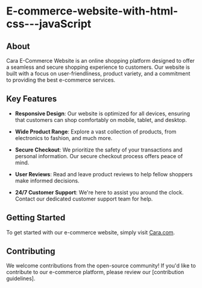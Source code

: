 # E-commerce-website-with-html-css---javaScript

## About

Cara E-Commerce Website is an online shopping platform designed to offer a seamless and secure shopping experience to customers. Our website is built with a focus on user-friendliness, product variety, and a commitment to providing the best e-commerce services.

## Key Features

- **Responsive Design**: Our website is optimized for all devices, ensuring that customers can shop comfortably on mobile, tablet, and desktop.

- **Wide Product Range**: Explore a vast collection of products, from electronics to fashion, and much more.

- **Secure Checkout**: We prioritize the safety of your transactions and personal information. Our secure checkout process offers peace of mind.

- **User Reviews**: Read and leave product reviews to help fellow shoppers make informed decisions.

- **24/7 Customer Support**: We're here to assist you around the clock. Contact our dedicated customer support team for help.

## Getting Started

To get started with our e-commerce website, simply visit [Cara.com](https://syedamir5560.github.io/E-commerce-website-with-html-css---javaScript/).

## Contributing

We welcome contributions from the open-source community! If you'd like to contribute to our e-commerce platform, please review our [contribution guidelines].

